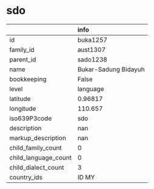 # sdo
|                      | info                 |
|:---------------------|:---------------------|
| id                   | buka1257             |
| family_id            | aust1307             |
| parent_id            | sado1238             |
| name                 | Bukar-Sadung Bidayuh |
| bookkeeping          | False                |
| level                | language             |
| latitude             | 0.96817              |
| longitude            | 110.657              |
| iso639P3code         | sdo                  |
| description          | nan                  |
| markup_description   | nan                  |
| child_family_count   | 0                    |
| child_language_count | 0                    |
| child_dialect_count  | 3                    |
| country_ids          | ID MY                |